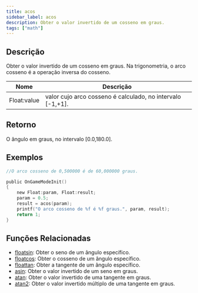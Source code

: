 ```yaml
---
title: acos
sidebar_label: acos
description: Obter o valor invertido de um cosseno em graus.
tags: ["math"]
---
```


<LowercaseNote />

## Descrição

Obter o valor invertido de um cosseno em graus. Na trigonometria, o arco cosseno é a operação inversa do cosseno.

| Nome        | Descrição                                                    |
| ----------- | ------------------------------------------------------------ |
| Float:value | valor cujo arco cosseno é calculado, no intervalo [-1,+1]. |

## Retorno

O ângulo em graus, no intervalo [0.0,180.0].

## Exemplos

```c
//O arco cosseno de 0,500000 é de 60,000000 graus.

public OnGameModeInit()
{
    new Float:param, Float:result;
    param = 0.5;
    result = acos(param);
    printf("O arco cosseno de %f é %f graus.", param, result);
    return 1;
}
```

## Funções Relacionadas

- [floatsin](floatsin): Obter o seno de um ângulo específico.
- [floatcos](floatcos): Obter o cosseno de um ângulo específico.
- [floattan](floattan): Obter a tangente de um ângulo específico.
- [asin](asin): Obter o valor invertido de um seno em graus.
- [atan](atan): Obter o valor invertido de uma tangente em graus.
- [atan2](atan2): Obter o valor invertido múltiplo de uma tangente em graus.
